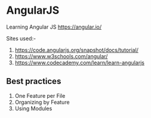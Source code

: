 # AngularJS
Learning Angular JS https://angular.io/

Sites used:-

1. https://code.angularjs.org/snapshot/docs/tutorial/
2. https://www.w3schools.com/angular/
3. https://www.codecademy.com/learn/learn-angularjs

## Best practices
1. One Feature per File
2. Organizing by Feature
3. Using Modules
